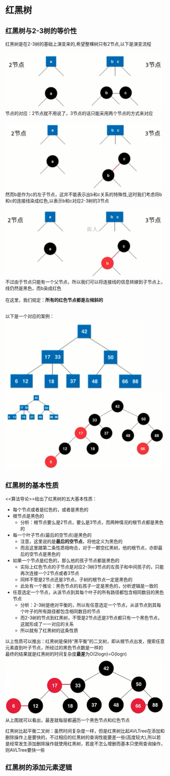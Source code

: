 # 红黑树

## 红黑树与2-3树的等价性
红黑树是在2-3树的基础上演变来的,希望整棵树只有2节点,以下是演变流程<br><br>
![无法加载图片](https://github.com/Ywfy/Learning-Data-Structure/blob/master/Red%20Black%20Tree/Image/1.png)<br>
节点的对应：2节点就不用说了，3节点的话只能采用两个节点的方式来对应<br><br>
![无法加载图片](https://github.com/Ywfy/Learning-Data-Structure/blob/master/Red%20Black%20Tree/Image/2.png)<br>
然而b是作为c的左子节点，这并不能表示出b和c关系的特殊性,这时我们考虑将b和c的连接线染成红色,以表示b和c对应2-3树的3节点<br><br>
![无法加载图片](https://github.com/Ywfy/Learning-Data-Structure/blob/master/Red%20Black%20Tree/Image/3.png)<br>
不过由于节点只能有一个父节点，所以我们可以将连接线的信息转嫁到子节点上，线仍然是黑色，而b染成红色<br><br>
在这里，我们规定：<strong>所有的红色节点都是左倾斜的</strong><br><br>

以下是一个对应的案例：<br>
![无法加载图片](https://github.com/Ywfy/Learning-Data-Structure/blob/master/Red%20Black%20Tree/Image/4.png)<br>
![无法加载图片](https://github.com/Ywfy/Learning-Data-Structure/blob/master/Red%20Black%20Tree/Image/5.png)<br>

## 红黑树的基本性质
<<算法导论>>给出了红黑树的五大基本性质：
* 每个节点或者是红色的，或者是黑色的
* 根节点是黑色的
  * 分析：根节点要么是2节点，要么是3节点，而两种情况的根节点都是黑色的
* 每一个叶子节点(最后的空节点)是黑色的
  * 注意，这里说的是<strong>最后的空节点</strong>，将他定义为黑色的
  * 而且这里跟第二条性质相吻合，对于一颗空红黑树，他的根节点，亦即最后的空节点是黑色的
* 如果一个节点是红色的，那么他的孩子节点都是黑色的
  * 实际上红色节点的子节点是对应2-3树3节点的左孩子和中间孩子的，只能再次连接一个2节点或者3节点
  * 同样不管是2节点还是3节点，子树的根节点一定是黑色的
  * 此处有一个推论：黑色节点的右孩子一定是黑色的，分析逻辑是一致的
* 任意选定一个节点，从该节点到其每个叶子的所有路径都包含相同数目的黑色节点
  * 分析：2-3树是绝对平衡的，所以有任意选定一个节点，从该节点到其每个叶子的所有路径都包含相同数目的节点
  * 而2-3树的节点到红黑树，不管是2节点还是3节点都只有一个黑色节点，这就形成了一一对应的关系
  * 所以就有了红黑树的这条性质
  
以上性质可以推出：红黑树是保持“黑平衡”的二叉树，即从根节点出发，搜索任意元素直到叶子节点，所经过的黑色节点数是一样的<br>
最终的结果就是红黑树的时间复杂度<strong>最差</strong>为O(2logn)=O(logn)<br>
![无法加载图片](https://github.com/Ywfy/Learning-Data-Structure/blob/master/Red%20Black%20Tree/Image/6.png)<br>
从上图就可以看出，最差就每层都遍历一个黑色节点和红色节点<br>

红黑树比起平衡二叉树：虽然时间复杂度一样，但是红黑树比起AVLTree在添加和删除操作上是要快的，不过相应的红黑树的查询性能要差一些(高度较大),所以若是经常发生添加删除操作就使用红黑树，若是不怎么增删而基本只使用查询操作，则AVLTree要快一些<br>

## 红黑树的添加元素逻辑
